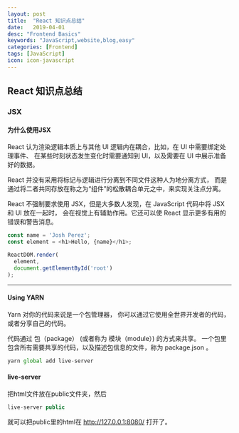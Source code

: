 ```yaml
---
layout: post
title:  "React 知识点总结"
date:   2019-04-01
desc: "Frontend Basics"
keywords: "JavaScript,website,blog,easy"
categories: [Frontend]
tags: [JavaScript]
icon: icon-javascript
---
```

## React 知识点总结

### **JSX**

#### 为什么使用JSX

React 认为渲染逻辑本质上与其他 UI 逻辑内在耦合，比如，在 UI 中需要绑定处理事件、
在某些时刻状态发生变化时需要通知到 UI，以及需要在 UI 中展示准备好的数据。

React 并没有采用将标记与逻辑进行分离到不同文件这种人为地分离方式，
而是通过将二者共同存放在称之为“组件”的松散耦合单元之中，来实现关注点分离。

React 不强制要求使用 JSX，但是大多数人发现，在 JavaScript 代码中将 JSX 和 UI 放在一起时，
会在视觉上有辅助作用。它还可以使 React 显示更多有用的错误和警告消息。

```js
const name = 'Josh Perez';
const element = <h1>Hello, {name}</h1>;

ReactDOM.render(
  element,
  document.getElementById('root')
);
```

***

#### Using YARN

Yarn 对你的代码来说是一个包管理器， 你可以通过它使用全世界开发者的代码， 或者分享自己的代码。

代码通过 包（package） (或者称为 模块（module）) 的方式来共享。 一个包里包含所有需要共享的代码，以及描述包信息的文件，称为 package.json 。

```js
yarn global add live-server
```

#### live-server

把html文件放在public文件夹，然后

```js
live-server public
```

就可以把public里的html在 <http://127.0.0.1:8080/> 打开了。
